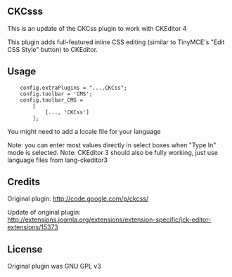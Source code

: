 ## CKCsss

This is an update of the CKCss plugin to work with CKEditor 4

This plugin adds full-featured inline CSS editing (similar to TinyMCE's "Edit CSS Style" button) to CKEditor.

## Usage
        
        config.extraPlugins = "...,CKCss";
        config.toolbar = 'CMS';
        config.toolbar_CMS =
            [
                [..., 'CKCss']
            ];

You might need to add a locale file for your language

Note: you can enter most values directly in select boxes when "Type In" mode is selected.
Note: CKEditor 3 should also be fully working, just use language files from lang-ckeditor3

## Credits

Original plugin: http://code.google.com/p/ckcss/

Update of original plugin: http://extensions.joomla.org/extensions/extension-specific/jck-editor-extensions/15373

## License

Original plugin was GNU GPL v3

